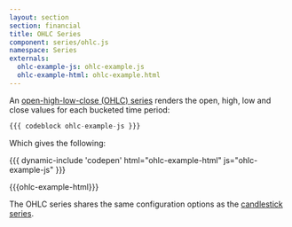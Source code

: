 ```yaml
---
layout: section
section: financial
title: OHLC Series
component: series/ohlc.js
namespace: Series
externals:
  ohlc-example-js: ohlc-example.js
  ohlc-example-html: ohlc-example.html
---
```


An [open-high-low-close (OHLC) series](http://en.wikipedia.org/wiki/Open-high-low-close_chart) renders the open, high, low and close values for each bucketed time period:


```js
{{{ codeblock ohlc-example-js }}}
```

Which gives the following:

{{{ dynamic-include 'codepen' html="ohlc-example-html" js="ohlc-example-js" }}}

{{{ohlc-example-html}}}
<script type="text/javascript">
{{{ohlc-example-js}}}
</script>

The OHLC series shares the same configuration options as the [candlestick series](#candlestick).
